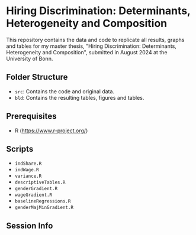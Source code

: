 # Hiring Discrimination: Determinants, Heterogeneity and Composition
This repository contains the data and code to replicate all results, graphs and tables for my master thesis, "Hiring Discrimination: Determinants, Heterogeneity and Composition", submitted in August 2024 at the University of Bonn.

## Folder Structure
* `src`: Contains the code and original data.
* `bld`: Contains the resulting tables, figures and tables.

## Prerequisites
* R (https://www.r-project.org/)

## Scripts
* `indShare.R`
* `indWage.R`
* `variance.R`
* `descriptiveTables.R`
* `genderGradient.R`
* `wageGradient.R`
* `baselineRegressions.R`
* `genderMajMinGradient.R`

## Session Info
```

```
